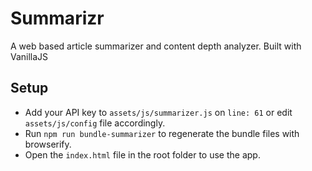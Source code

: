 # Summarizr

A web based article summarizer and content depth analyzer. Built with VanillaJS

## Setup

- Add your API key to `assets/js/summarizer.js` on `line: 61` or edit `assets/js/config` file accordingly.
- Run `npm run bundle-summarizer` to regenerate the bundle files with browserify.
- Open the `index.html` file in the root folder to use the app.
